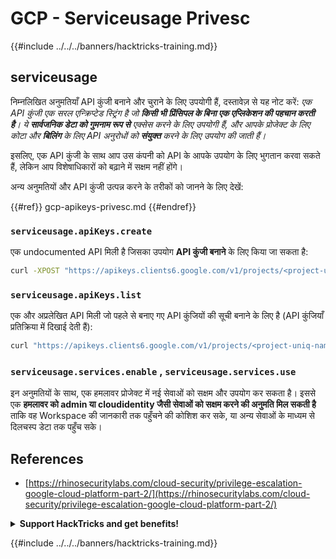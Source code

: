 # GCP - Serviceusage Privesc

{{#include ../../../banners/hacktricks-training.md}}

## serviceusage

निम्नलिखित अनुमतियाँ API कुंजी बनाने और चुराने के लिए उपयोगी हैं, दस्तावेज़ से यह नोट करें: _एक API कुंजी एक सरल एन्क्रिप्टेड स्ट्रिंग है जो **किसी भी प्रिंसिपल के बिना एक एप्लिकेशन की पहचान करती है**। ये **सार्वजनिक डेटा को गुमनाम रूप से** एक्सेस करने के लिए उपयोगी हैं, और आपके प्रोजेक्ट के लिए कोटा और **बिलिंग** के लिए API अनुरोधों को **संयुक्त** करने के लिए उपयोग की जाती हैं।_

इसलिए, एक API कुंजी के साथ आप उस कंपनी को API के आपके उपयोग के लिए भुगतान करवा सकते हैं, लेकिन आप विशेषाधिकारों को बढ़ाने में सक्षम नहीं होंगे।

अन्य अनुमतियों और API कुंजी उत्पन्न करने के तरीकों को जानने के लिए देखें:

{{#ref}}
gcp-apikeys-privesc.md
{{#endref}}

### `serviceusage.apiKeys.create`

एक undocumented API मिली है जिसका उपयोग **API कुंजी बनाने** के लिए किया जा सकता है:
```bash
curl -XPOST "https://apikeys.clients6.google.com/v1/projects/<project-uniq-name>/apiKeys?access_token=$(gcloud auth print-access-token)"
```
### `serviceusage.apiKeys.list`

एक और अप्रलेखित API मिली जो पहले से बनाए गए API कुंजियों की सूची बनाने के लिए है (API कुंजियाँ प्रतिक्रिया में दिखाई देती हैं):
```bash
curl "https://apikeys.clients6.google.com/v1/projects/<project-uniq-name>/apiKeys?access_token=$(gcloud auth print-access-token)"
```
### **`serviceusage.services.enable`** , **`serviceusage.services.use`**

इन अनुमतियों के साथ, एक हमलावर प्रोजेक्ट में नई सेवाओं को सक्षम और उपयोग कर सकता है। इससे एक **हमलावर को admin या cloudidentity जैसी सेवाओं को सक्षम करने की अनुमति मिल सकती है** ताकि वह Workspace की जानकारी तक पहुँचने की कोशिश कर सके, या अन्य सेवाओं के माध्यम से दिलचस्प डेटा तक पहुँच सके।

## **References**

- [https://rhinosecuritylabs.com/cloud-security/privilege-escalation-google-cloud-platform-part-2/](https://rhinosecuritylabs.com/cloud-security/privilege-escalation-google-cloud-platform-part-2/)

<details>

<summary><strong>Support HackTricks and get benefits!</strong></summary>

क्या आप एक **साइबरसिक्योरिटी कंपनी** में काम करते हैं? क्या आप अपनी **कंपनी को HackTricks में विज्ञापित होते देखना चाहते हैं**? या क्या आप **PEASS का नवीनतम संस्करण देखने या HackTricks को PDF में डाउनलोड करने** की इच्छा रखते हैं? [**SUBSCRIPTION PLANS**](https://github.com/sponsors/carlospolop) की जाँच करें!

[**The PEASS Family**](https://opensea.io/collection/the-peass-family) की खोज करें, हमारे विशेष [**NFTs**](https://opensea.io/collection/the-peass-family) का संग्रह

[**official PEASS & HackTricks swag**](https://peass.creator-spring.com) प्राप्त करें

**Join the** [**💬**](https://emojipedia.org/speech-balloon/) [**Discord group**](https://discord.gg/hRep4RUj7f) या [**telegram group**](https://t.me/peass) या **follow** me on **Twitter** [**🐦**](https://github.com/carlospolop/hacktricks/tree/7af18b62b3bdc423e11444677a6a73d4043511e9/[https:/emojipedia.org/bird/README.md)[**@carlospolopm**](https://twitter.com/carlospolopm)**.**

**Share your hacking tricks submitting PRs to the** [**hacktricks github repo**](https://github.com/carlospolop/hacktricks)\*\*\*\*

**.**

</details>



{{#include ../../../banners/hacktricks-training.md}}
